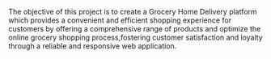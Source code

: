 The objective of this project is to create a Grocery Home Delivery platform which provides a convenient and efficient shopping experience for customers by offering a comprehensive range of products and optimize the online grocery shopping process,fostering customer satisfaction and loyalty through a reliable and responsive web application.
